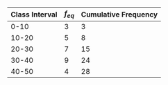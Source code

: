 | Class Interval | $f_{eq}$ | Cumulative Frequency |
| -------------- | -------- | -------------------- |
| 0-10           | 3        | 3                    |
| 10-20          | 5        | 8                    |
| 20-30          | 7        | 15                   |
| 30-40          | 9        | 24                   |
| 40-50          | 4        | 28                   |
